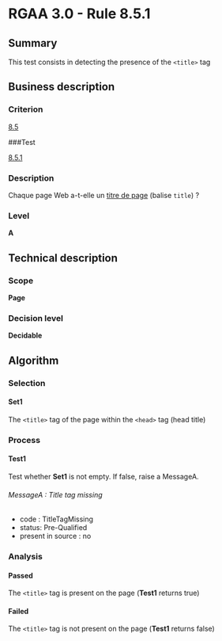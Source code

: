 # RGAA 3.0 -  Rule 8.5.1

## Summary

This test consists in detecting the presence of the `<title>` tag

## Business description

### Criterion

[8.5](http://disic.github.io/rgaa_referentiel_en/RGAA3.0_Criteria_English_version_v1.html#crit-8-5)

###Test

[8.5.1](http://disic.github.io/rgaa_referentiel_en/RGAA3.0_Criteria_English_version_v1.html#test-8-5-1)

### Description

Chaque page Web a-t-elle un <a href="http://references.modernisation.gouv.fr/referentiel-technique-0#mTitrePage">titre de page</a> (balise `title`) ?

### Level

**A**

## Technical description

### Scope

**Page**

### Decision level

**Decidable**

## Algorithm

### Selection

#### Set1

The `<title>` tag of the page within the `<head>` tag (head title)

### Process

#### Test1

Test whether **Set1** is not empty. If false, raise a MessageA.

###### MessageA : Title tag missing

-   code : TitleTagMissing
-   status: Pre-Qualified
-   present in source : no

### Analysis

#### Passed

The `<title>` tag is present on the page (**Test1** returns true)

#### Failed

The `<title>` tag is not present on the page (**Test1** returns false)
